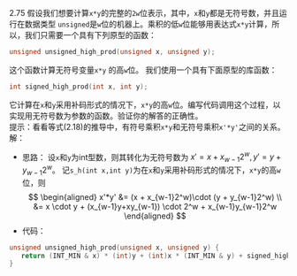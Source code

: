 2.75 假设我们想要计算`x*y`的完整的`2w`位表示，其中，`x`和`y`都是无符号数，并且运行在数据类型
`unsigned`是`w`位的机器上。乘积的低`w`位能够用表达式`x*y`计算，所以，我们只需要一个具有下列原型的函数：
```c
unsigned unsigned_high_prod(unsigned x, unsigned y);
```
这个函数计算无符号变量`x*y` 的高`w`位。
我们使用一个具有下面原型的库函数：
```c
int signed_high_prod(int x, int y);
```
它计算在`x`和`y`采用补码形式的情况下，`x*y`的高`w`位。编写代码调用这个过程，以实现用无符号数为参数的函数。验证你的解答的正确性。  
提示：看看等式(2.18)的推导中，有符号乘积`x*y`和无符号乘积`x'*y'`之间的关系。  
解：
- 思路：
  设`x`和`y`为int型数，则其转化为无符号数为
  $x' = x + x_{w-1}2^w,y' = y + y_{w-1}2^w$。
  记`s_h(int x,int y)`为在`x`和`y`采用补码形式的情况下，`x*y`的高`w`位，则
  $$
  \begin{aligned}
    x'*y' 
    &= (x + x_{w-1}2^w)\cdot (y + y_{w-1}2^w) \\ 
    &= x \cdot y + (x_{w-1}y+xy_{w-1}) \cdot 2^w + x_{w-1}y_{w-1}2^w
  \end{aligned}
  $$
- 代码：
```c
unsigned unsigned_high_prod(unsigned x, unsigned y) {
   return (INT_MIN & x) * (int)y + (int)x * (INT_MIN & y) + signed_high_prod(x,y); 
}
```